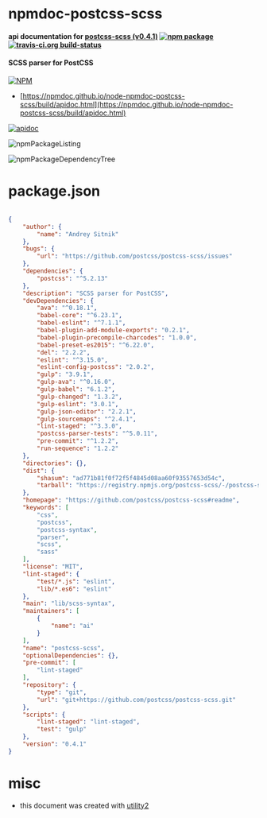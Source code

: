 # npmdoc-postcss-scss

#### api documentation for  [postcss-scss (v0.4.1)](https://github.com/postcss/postcss-scss#readme)  [![npm package](https://img.shields.io/npm/v/npmdoc-postcss-scss.svg?style=flat-square)](https://www.npmjs.org/package/npmdoc-postcss-scss) [![travis-ci.org build-status](https://api.travis-ci.org/npmdoc/node-npmdoc-postcss-scss.svg)](https://travis-ci.org/npmdoc/node-npmdoc-postcss-scss)

#### SCSS parser for PostCSS

[![NPM](https://nodei.co/npm/postcss-scss.png?downloads=true&downloadRank=true&stars=true)](https://www.npmjs.com/package/postcss-scss)

- [https://npmdoc.github.io/node-npmdoc-postcss-scss/build/apidoc.html](https://npmdoc.github.io/node-npmdoc-postcss-scss/build/apidoc.html)

[![apidoc](https://npmdoc.github.io/node-npmdoc-postcss-scss/build/screenCapture.buildCi.browser.%252Ftmp%252Fbuild%252Fapidoc.html.png)](https://npmdoc.github.io/node-npmdoc-postcss-scss/build/apidoc.html)

![npmPackageListing](https://npmdoc.github.io/node-npmdoc-postcss-scss/build/screenCapture.npmPackageListing.svg)

![npmPackageDependencyTree](https://npmdoc.github.io/node-npmdoc-postcss-scss/build/screenCapture.npmPackageDependencyTree.svg)



# package.json

```json

{
    "author": {
        "name": "Andrey Sitnik"
    },
    "bugs": {
        "url": "https://github.com/postcss/postcss-scss/issues"
    },
    "dependencies": {
        "postcss": "^5.2.13"
    },
    "description": "SCSS parser for PostCSS",
    "devDependencies": {
        "ava": "^0.18.1",
        "babel-core": "^6.23.1",
        "babel-eslint": "^7.1.1",
        "babel-plugin-add-module-exports": "0.2.1",
        "babel-plugin-precompile-charcodes": "1.0.0",
        "babel-preset-es2015": "^6.22.0",
        "del": "2.2.2",
        "eslint": "^3.15.0",
        "eslint-config-postcss": "2.0.2",
        "gulp": "3.9.1",
        "gulp-ava": "^0.16.0",
        "gulp-babel": "6.1.2",
        "gulp-changed": "1.3.2",
        "gulp-eslint": "3.0.1",
        "gulp-json-editor": "2.2.1",
        "gulp-sourcemaps": "^2.4.1",
        "lint-staged": "^3.3.0",
        "postcss-parser-tests": "^5.0.11",
        "pre-commit": "^1.2.2",
        "run-sequence": "1.2.2"
    },
    "directories": {},
    "dist": {
        "shasum": "ad771b81f0f72f5f4845d08aa60f93557653d54c",
        "tarball": "https://registry.npmjs.org/postcss-scss/-/postcss-scss-0.4.1.tgz"
    },
    "homepage": "https://github.com/postcss/postcss-scss#readme",
    "keywords": [
        "css",
        "postcss",
        "postcss-syntax",
        "parser",
        "scss",
        "sass"
    ],
    "license": "MIT",
    "lint-staged": {
        "test/*.js": "eslint",
        "lib/*.es6": "eslint"
    },
    "main": "lib/scss-syntax",
    "maintainers": [
        {
            "name": "ai"
        }
    ],
    "name": "postcss-scss",
    "optionalDependencies": {},
    "pre-commit": [
        "lint-staged"
    ],
    "repository": {
        "type": "git",
        "url": "git+https://github.com/postcss/postcss-scss.git"
    },
    "scripts": {
        "lint-staged": "lint-staged",
        "test": "gulp"
    },
    "version": "0.4.1"
}
```



# misc
- this document was created with [utility2](https://github.com/kaizhu256/node-utility2)
